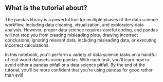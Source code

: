 ## What is the tutorial about?

The pandas library is a powerful tool for multiple phases of the data science workflow, including data cleaning, visualization, and exploratory data analysis. However, proper data science requires careful coding, and pandas will not stop you from creating misleading plots, drawing incorrect conclusions, ignoring relevant data, including misleading data, or executing incorrect calculations.

In this notebook, you'll perform a variety of data science tasks on a handful of real-world datasets using pandas. With each task, you'll learn how to avoid either a pandas pitfall or a data science pitfall. By the end of the tutorial, you'll be more confident that you're using pandas for good rather than evil!

